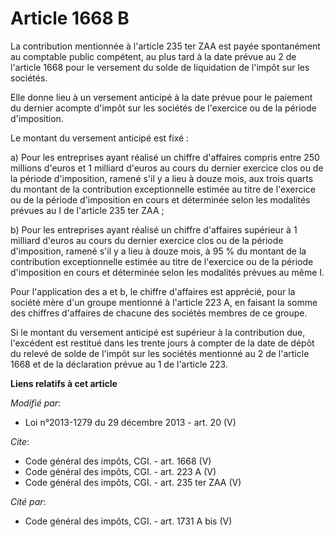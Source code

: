 # Article 1668 B

La contribution mentionnée à l'article 235 ter ZAA est payée spontanément au comptable public compétent, au plus tard à la
date prévue au 2 de l'article 1668 pour le versement du solde de liquidation de l'impôt sur les sociétés. 

Elle donne lieu à un versement anticipé à la date prévue pour le paiement du dernier acompte d'impôt sur les sociétés de
l'exercice ou de la période d'imposition. 

Le montant du versement anticipé est fixé : 

a) Pour les entreprises ayant réalisé un chiffre d'affaires compris entre 250 millions d'euros et 1 milliard d'euros au cours
du dernier exercice clos ou de la période d'imposition, ramené s'il y a lieu à douze mois, aux trois quarts du montant de la
contribution exceptionnelle estimée au titre de l'exercice ou de la période d'imposition en cours et déterminée selon les
modalités prévues au I de l'article 235 ter ZAA ; 

b) Pour les entreprises ayant réalisé un chiffre d'affaires supérieur à 1 milliard d'euros au cours du dernier exercice clos
ou de la période d'imposition, ramené s'il y a lieu à douze mois, à 95 % du montant de la contribution exceptionnelle estimée
au titre de l'exercice ou de la période d'imposition en cours et déterminée selon les modalités prévues au même I. 

Pour l'application des a et b, le chiffre d'affaires est apprécié, pour la société mère d'un groupe mentionné à l'article 223
A, en faisant la somme des chiffres d'affaires de chacune des sociétés membres de ce groupe. 

Si le montant du versement anticipé est supérieur à la contribution due, l'excédent est restitué dans les trente jours à
compter de la date de dépôt du relevé de solde de l'impôt sur les sociétés mentionné au 2 de l'article 1668 et de la
déclaration prévue au 1 de l'article 223.

**Liens relatifs à cet article**

_Modifié par_:

  - Loi n°2013-1279 du 29 décembre 2013 - art. 20 (V)

_Cite_:

  - Code général des impôts, CGI. - art. 1668 (V)
  - Code général des impôts, CGI. - art. 223 A (V)
  - Code général des impôts, CGI. - art. 235 ter ZAA (V)

_Cité par_:

  - Code général des impôts, CGI. - art. 1731 A bis (V)

